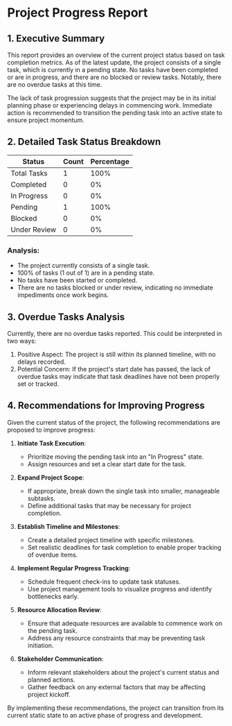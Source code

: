 # Project Progress Report

## 1. Executive Summary

This report provides an overview of the current project status based on task completion metrics. As of the latest update, the project consists of a single task, which is currently in a pending state. No tasks have been completed or are in progress, and there are no blocked or review tasks. Notably, there are no overdue tasks at this time.

The lack of task progression suggests that the project may be in its initial planning phase or experiencing delays in commencing work. Immediate action is recommended to transition the pending task into an active state to ensure project momentum.

## 2. Detailed Task Status Breakdown

| Status       | Count | Percentage |
|--------------|-------|------------|
| Total Tasks  | 1     | 100%       |
| Completed    | 0     | 0%         |
| In Progress  | 0     | 0%         |
| Pending      | 1     | 100%       |
| Blocked      | 0     | 0%         |
| Under Review | 0     | 0%         |

### Analysis:
- The project currently consists of a single task.
- 100% of tasks (1 out of 1) are in a pending state.
- No tasks have been started or completed.
- There are no tasks blocked or under review, indicating no immediate impediments once work begins.

## 3. Overdue Tasks Analysis

Currently, there are no overdue tasks reported. This could be interpreted in two ways:

1. Positive Aspect: The project is still within its planned timeline, with no delays recorded.
2. Potential Concern: If the project's start date has passed, the lack of overdue tasks may indicate that task deadlines have not been properly set or tracked.

## 4. Recommendations for Improving Progress

Given the current status of the project, the following recommendations are proposed to improve progress:

1. **Initiate Task Execution**: 
   - Prioritize moving the pending task into an "In Progress" state.
   - Assign resources and set a clear start date for the task.

2. **Expand Project Scope**:
   - If appropriate, break down the single task into smaller, manageable subtasks.
   - Define additional tasks that may be necessary for project completion.

3. **Establish Timeline and Milestones**:
   - Create a detailed project timeline with specific milestones.
   - Set realistic deadlines for task completion to enable proper tracking of overdue items.

4. **Implement Regular Progress Tracking**:
   - Schedule frequent check-ins to update task statuses.
   - Use project management tools to visualize progress and identify bottlenecks early.

5. **Resource Allocation Review**:
   - Ensure that adequate resources are available to commence work on the pending task.
   - Address any resource constraints that may be preventing task initiation.

6. **Stakeholder Communication**:
   - Inform relevant stakeholders about the project's current status and planned actions.
   - Gather feedback on any external factors that may be affecting project kickoff.

By implementing these recommendations, the project can transition from its current static state to an active phase of progress and development.